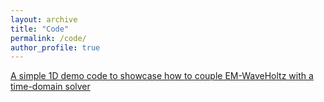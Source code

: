 ```yaml
---
layout: archive
title: "Code"
permalink: /code/
author_profile: true
---
```


[A simple 1D demo code to showcase how to couple EM-WaveHoltz with a time-domain solver](https://zhichaopengmath.github.io/files/WaveHoltz_1D_Demo.zip)
